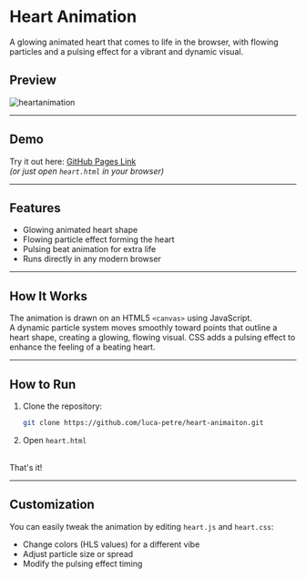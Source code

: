# Heart Animation
A glowing animated heart that comes to life in the browser, with flowing particles and a pulsing effect for a vibrant and dynamic visual.

## Preview
![heartanimation](https://github.com/user-attachments/assets/b962c588-2dae-42ec-b882-d6106bd5e041)

---

## Demo
Try it out here: [GitHub Pages Link](https://luca-petre.github.io/heart-animation)  
*(or just open `heart.html` in your browser)*

---

## Features
- Glowing animated heart shape  
- Flowing particle effect forming the heart  
- Pulsing beat animation for extra life  
- Runs directly in any modern browser  

---

## How It Works
The animation is drawn on an HTML5 `<canvas>` using JavaScript.  
A dynamic particle system moves smoothly toward points that outline a heart shape, creating a glowing, flowing visual. CSS adds a pulsing effect to enhance the feeling of a beating heart.  

---

## How to Run
1. Clone the repository:
   ```bash
   git clone https://github.com/luca-petre/heart-animaiton.git
   
2. Open `heart.html`
   
<br>
That's it!

---

## Customization
You can easily tweak the animation by editing `heart.js` and `heart.css`:
- Change colors (HLS values) for a different vibe
- Adjust particle size or spread
- Modify the pulsing effect timing
